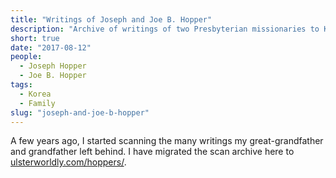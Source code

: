 ```yaml
---
title: "Writings of Joseph and Joe B. Hopper"
description: "Archive of writings of two Presbyterian missionaries to Korea."
short: true
date: "2017-08-12"
people:
  - Joseph Hopper
  - Joe B. Hopper
tags:
  - Korea
  - Family
slug: "joseph-and-joe-b-hopper"
---
```


A few years ago, I started scanning the many writings my great-grandfather and grandfather left behind. I have migrated the scan archive here to [ulsterworldly.com/hoppers/](https://ulsterworldly.com/hoppers/).